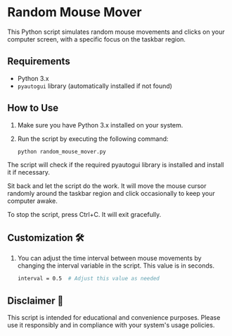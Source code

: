 # Random Mouse Mover

This Python script simulates random mouse movements and clicks on your computer screen, with a specific focus on the taskbar region.

## Requirements

- Python 3.x
- `pyautogui` library (automatically installed if not found)

## How to Use 

1. Make sure you have Python 3.x installed on your system.

2. Run the script by executing the following command:
   ```bash
   python random_mouse_mover.py
The script will check if the required pyautogui library is installed and install it if necessary.
   
Sit back and let the script do the work. It will move the mouse cursor randomly around the taskbar region and click occasionally to keep your computer awake.
   
To stop the script, press Ctrl+C. It will exit gracefully.

## Customization 🛠

1. You can adjust the time interval between mouse movements by changing the interval variable in the script. This value is in seconds.
   
   ```bash
   interval = 0.5  # Adjust this value as needed

## Disclaimer 🤧

This script is intended for educational and convenience purposes. Please use it responsibly and in compliance with your system's usage policies.
